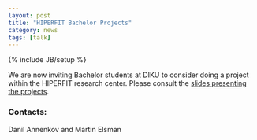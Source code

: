 ```yaml
---
layout: post
title: "HIPERFIT Bachelor Projects"
category: news
tags: [talk]
---
```

{% include JB/setup %}

We are now inviting Bachelor students at DIKU to consider doing a
project within the HIPERFIT research center. Please consult the
[slides presenting the projects](/pdf/HIPERFIT_PROTOTYPE_2015.pdf).

### Contacts:

Danil Annenkov and Martin Elsman